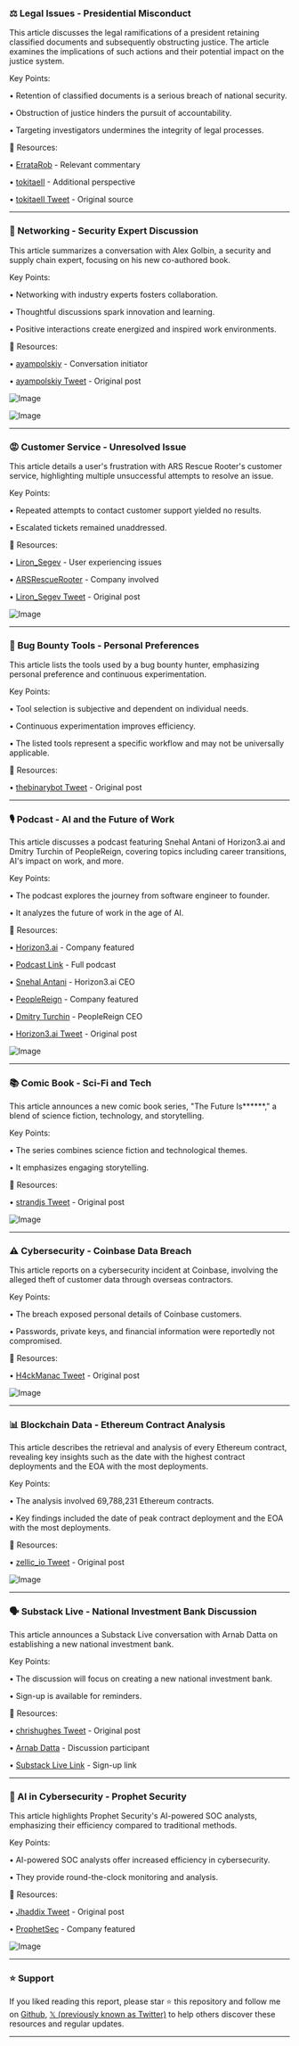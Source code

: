 ### ⚖️ Legal Issues - Presidential Misconduct

This article discusses the legal ramifications of a president retaining classified documents and subsequently obstructing justice.  The article examines the implications of such actions and their potential impact on the justice system.

Key Points:

• Retention of classified documents is a serious breach of national security.


• Obstruction of justice hinders the pursuit of accountability.


• Targeting investigators undermines the integrity of legal processes.



🔗 Resources:

• [ErrataRob](https://x.com/ErrataRob) - Relevant commentary


• [tokitaeII](https://x.com/tokitaeII) - Additional perspective


• [tokitaeII Tweet](https://x.com/tokitaeII/status/1922794822861041718) - Original source


---

### 🤝 Networking - Security Expert Discussion

This article summarizes a conversation with Alex Golbin, a security and supply chain expert, focusing on his new co-authored book.

Key Points:

• Networking with industry experts fosters collaboration.


• Thoughtful discussions spark innovation and learning.


• Positive interactions create energized and inspired work environments.


🔗 Resources:

• [ayampolskiy](https://x.com/ayampolskiy) - Conversation initiator


• [ayampolskiy Tweet](https://x.com/ayampolskiy/status/1923144203652956206) - Original post


![Image](https://pbs.twimg.com/media/GrBhdAfWYAAI2GL?format=jpg&name=small)


![Image](https://pbs.twimg.com/media/GrBhdASXYAAz4BD?format=jpg&name=small)

---

### 😡 Customer Service - Unresolved Issue

This article details a user's frustration with ARS Rescue Rooter's customer service, highlighting multiple unsuccessful attempts to resolve an issue.

Key Points:

• Repeated attempts to contact customer support yielded no results.


• Escalated tickets remained unaddressed.



🔗 Resources:

• [Liron_Segev](https://x.com/Liron_Segev) - User experiencing issues


• [ARSRescueRooter](https://x.com/ARSRescueRooter) - Company involved


• [Liron_Segev Tweet](https://x.com/Liron_Segev/status/1923091417431265288) - Original post


![Image](https://pbs.twimg.com/ext_tw_video_thumb/1923091402604314624/pu/img/uAYfHISjPi80IUt9.jpg)

---

### 🚀 Bug Bounty Tools -  Personal Preferences

This article lists the tools used by a bug bounty hunter, emphasizing personal preference and continuous experimentation.

Key Points:

• Tool selection is subjective and dependent on individual needs.


• Continuous experimentation improves efficiency.


• The listed tools represent a specific workflow and may not be universally applicable.


🔗 Resources:

• [thebinarybot Tweet](https://x.com/thebinarybot/status/1563504895109369856) - Original post


---

### 🎙️ Podcast - AI and the Future of Work

This article discusses a podcast featuring Snehal Antani of Horizon3.ai and Dmitry Turchin of PeopleReign, covering topics including career transitions, AI's impact on work, and more.

Key Points:

• The podcast explores the journey from software engineer to founder.


• It analyzes the future of work in the age of AI.



🔗 Resources:

• [Horizon3.ai](https://x.com/Horizon3ai) - Company featured


• [Podcast Link](https://buzzsprout.com/520474/episodes/17075682) - Full podcast


• [Snehal Antani](https://x.com/snehalantani) - Horizon3.ai CEO


• [PeopleReign](https://x.com/peoplereign) -  Company featured


• [Dmitry Turchin](https://x.com/dturchin) - PeopleReign CEO


• [Horizon3.ai Tweet](https://x.com/Horizon3ai/status/1923090277029273666) - Original post


![Image](https://pbs.twimg.com/media/GrAwZhRWQAAE4y4?format=jpg&name=small)

---

### 📚 Comic Book - Sci-Fi and Tech

This article announces a new comic book series, "The Future Is******," a blend of science fiction, technology, and storytelling.

Key Points:

• The series combines science fiction and technological themes.


• It emphasizes engaging storytelling.



🔗 Resources:

• [strandjs Tweet](https://x.com/strandjs/status/1923080907835179011) - Original post


![Image](https://pbs.twimg.com/media/GrAn3EiWMAAHu74?format=jpg&name=small)

---

### ⚠️ Cybersecurity - Coinbase Data Breach

This article reports on a cybersecurity incident at Coinbase, involving the alleged theft of customer data through overseas contractors.

Key Points:

• The breach exposed personal details of Coinbase customers.


• Passwords, private keys, and financial information were reportedly not compromised.



🔗 Resources:

• [H4ckManac Tweet](https://x.com/H4ckManac/status/1922982947973468527) - Original post


![Image](https://pbs.twimg.com/media/Gq_OCHMXkAAJCIw?format=png&name=small)

---

### 📊 Blockchain Data - Ethereum Contract Analysis

This article describes the retrieval and analysis of every Ethereum contract, revealing key insights such as the date with the highest contract deployments and the EOA with the most deployments.

Key Points:

• The analysis involved 69,788,231 Ethereum contracts.


• Key findings included the date of peak contract deployment and the EOA with the most deployments.



🔗 Resources:


• [zellic_io Tweet](https://x.com/zellic_io/status/1923073678612267247) - Original post


![Image](https://pbs.twimg.com/media/GrANBfOaAAMDW8-?format=jpg&name=small)

---

### 🗣️ Substack Live - National Investment Bank Discussion

This article announces a Substack Live conversation with Arnab Datta on establishing a new national investment bank.

Key Points:

• The discussion will focus on creating a new national investment bank.


• Sign-up is available for reminders.



🔗 Resources:

• [chrishughes Tweet](https://x.com/chrishughes/status/1923048641930854665) - Original post


• [Arnab Datta](https://x.com/ArnabDatta321) - Discussion participant


• [Substack Live Link](https://open.substack.com/live-stream/29131?utm_source=email&utm_campaign=new-live-stream-email) - Sign-up link


---

### 🤖 AI in Cybersecurity - Prophet Security

This article highlights Prophet Security's AI-powered SOC analysts, emphasizing their efficiency compared to traditional methods.

Key Points:

• AI-powered SOC analysts offer increased efficiency in cybersecurity.


•  They provide round-the-clock monitoring and analysis.



🔗 Resources:

• [Jhaddix Tweet](https://x.com/Jhaddix/status/1923040677639659565) - Original post


• [ProphetSec](https://x.com/ProphetSec) - Company featured


![Image](https://pbs.twimg.com/amplify_video_thumb/1922918903916675072/img/looGtFqwTAnS3eGn.jpg)


---

### ⭐️ Support

If you liked reading this report, please star ⭐️ this repository and follow me on [Github](https://github.com/Drix10), [𝕏 (previously known as Twitter)](https://x.com/DRIX_10_) to help others discover these resources and regular updates.

---